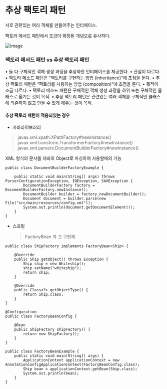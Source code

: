 # 추상 팩토리 패턴

서로 관련있는 여러 객체를 만들어주는 인터페이스.

팩토리 메서드 패턴에서 조금더 확장된 개념으로 유사하다.

![image](https://user-images.githubusercontent.com/57785267/179908363-1da9927e-f37f-4c6b-9e81-615c761cb73b.png)



### 팩토리 메서드 패턴 vs 추상 팩토리 패턴

• 둘 다 구체적인 객체 생성 과정을 추상화한 인터페이스를 제공한다.
• 관점이 다르다.
• 팩토리 메소드 패턴은 “팩토리를 구현하는 방법 (inheritance)”에 초점을 둔다.
• 추상 팩토리 패턴은 “팩토리를 사용하는 방법 (composition)”에 초점을 둔다.
• 목적이 조금 다르다.
• 팩토리 메소드 패턴은 구체적인 객체 생성 과정을 하위 또는 구체적인 클래스로 옮기는 것이 목적.
• 추상 팩토리 패턴은 관련있는 여러 객체를 구체적인 클래스에 의존하지 않고 만들 수 있게 해주는 것이 목적.



#### 추상 팩토리 패턴이 적용되있는 경우

- 자바라이브러리

> javax.xml.xpath.XPathFactory#newInstance()
> javax.xml.transform.TransformerFactory#newInstance()
> javax.xml.parsers.DocumentBuilderFactory#newInstance()

XML 형식의 문서를 자바의 Object로 파싱하여 사용할때의 기능

```
public class DocumentBuilderFactoryExample {

    public static void main(String[] args) throws ParserConfigurationException, IOException, SAXException {
        DocumentBuilderFactory factory = DocumentBuilderFactory.newInstance();
        DocumentBuilder builder = factory.newDocumentBuilder();
        Document document = builder.parse(new File("src/main/resources/config.xml"));
        System.out.println(document.getDocumentElement());
    }
}
```



- 스프링

  > FactoryBean 과 그 구현체

```
public class ShipFactory implements FactoryBean<Ship> {

    @Override
    public Ship getObject() throws Exception {
        Ship ship = new Whiteship();
        ship.setName("whiteship");
        return ship;
    }

    @Override
    public Class<?> getObjectType() {
        return Ship.class;
    }
}

```

```
@Configuration
public class FactoryBeanConfig {

    @Bean
    public ShipFactory shipFactory() {
        return new ShipFactory();
    }
}
```

```
public class FactoryBeanExample {
    public static void main(String[] args) {
        ApplicationContext applicationContext = new AnnotationConfigApplicationContext(FactoryBeanConfig.class);
        Ship bean = applicationContext.getBean(Ship.class);
        System.out.println(bean);
    }
}
```

